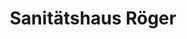 ---
title: "Sanitätshaus Röger"
url: /woerth-an-der-donau/sanitaetshaus-roeger/
shop: Sanitätshaus
---
